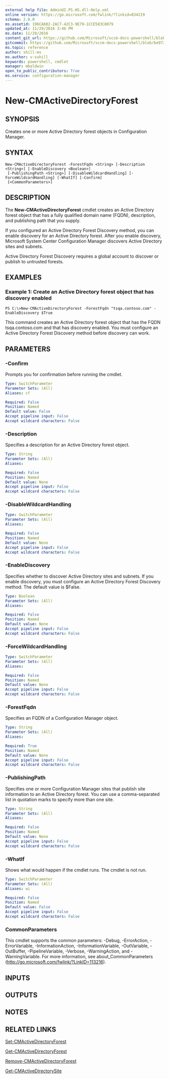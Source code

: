 ```yaml
---
external help file: AdminUI.PS.HS.dll-Help.xml
online version: https://go.microsoft.com/fwlink/?linkid=834219
schema: 2.0.0
ms.assetid: 196CA882-2AC7-42C3-9E79-1CCE583C8079
updated_at: 11/29/2016 3:46 PM
ms.date: 11/29/2016
content_git_url: https://github.com/Microsoft/sccm-docs-powershell/blob/master/sccm-cmdlets/ConfigurationManager/vlatest/New-CMActiveDirectoryForest.md
gitcommit: https://github.com/Microsoft/sccm-docs-powershell/blob/be9723fe908914c0e1ed2689b3ffaa3b56f1b53b/sccm-cmdlets/ConfigurationManager/vlatest/New-CMActiveDirectoryForest.md
ms.topic: reference
author: shill-ms
ms.author: v-suhill
keywords: powershell, cmdlet
manager: mbaldwin
open_to_public_contributors: True
ms.service: configuration-manager
---
```


# New-CMActiveDirectoryForest

## SYNOPSIS
Creates one or more Active Directory forest objects in Configuration Manager.

## SYNTAX

```
New-CMActiveDirectoryForest -ForestFqdn <String> [-Description <String>] [-EnableDiscovery <Boolean>]
 [-PublishingPath <String>] [-DisableWildcardHandling] [-ForceWildcardHandling] [-WhatIf] [-Confirm]
 [<CommonParameters>]
```

## DESCRIPTION
The **New-CMActiveDirectoryForest** cmdlet creates an Active Directory forest object that has a fully qualified domain name (FQDN), description, and publishing path that you supply.

If you configured an Active Directory Forest Discovery method, you can enable discovery for an Active Directory forest.
After you enable discovery, Microsoft System Center Configuration Manager discovers Active Directory sites and subnets.

Active Directory Forest Discovery requires a global account to discover or publish to untrusted forests.

## EXAMPLES

### Example 1: Create an Active Directory forest object that has discovery enabled
```
PS C:\>New-CMActiveDirectoryForest -ForestFqdn "tsqa.contoso.com" -EnableDiscovery $True
```

This command creates an Active Directory forest object that has the FQDN tsqa.contoso.com and that has discovery enabled.
You must configure an Active Directory Forest Discovery method before discovery can work.

## PARAMETERS

### -Confirm
Prompts you for confirmation before running the cmdlet.

```yaml
Type: SwitchParameter
Parameter Sets: (All)
Aliases: cf

Required: False
Position: Named
Default value: False
Accept pipeline input: False
Accept wildcard characters: False
```

### -Description
Specifies a description for an Active Directory forest object.

```yaml
Type: String
Parameter Sets: (All)
Aliases: 

Required: False
Position: Named
Default value: None
Accept pipeline input: False
Accept wildcard characters: False
```

### -DisableWildcardHandling


```yaml
Type: SwitchParameter
Parameter Sets: (All)
Aliases: 

Required: False
Position: Named
Default value: None
Accept pipeline input: False
Accept wildcard characters: False
```

### -EnableDiscovery
Specifies whether to discover Active Directory sites and subnets.
If you enable discovery, you must configure an Active Directory Forest Discovery method.
The default value is $False.

```yaml
Type: Boolean
Parameter Sets: (All)
Aliases: 

Required: False
Position: Named
Default value: None
Accept pipeline input: False
Accept wildcard characters: False
```

### -ForceWildcardHandling


```yaml
Type: SwitchParameter
Parameter Sets: (All)
Aliases: 

Required: False
Position: Named
Default value: None
Accept pipeline input: False
Accept wildcard characters: False
```

### -ForestFqdn
Specifies an FQDN of a Configuration Manager object.

```yaml
Type: String
Parameter Sets: (All)
Aliases: 

Required: True
Position: Named
Default value: None
Accept pipeline input: False
Accept wildcard characters: False
```

### -PublishingPath
Specifies one or more Configuration Manager sites that publish site information to an Active Directory forest.
You can use a comma-separated list in quotation marks to specify more than one site.

```yaml
Type: String
Parameter Sets: (All)
Aliases: 

Required: False
Position: Named
Default value: None
Accept pipeline input: False
Accept wildcard characters: False
```

### -WhatIf
Shows what would happen if the cmdlet runs.
The cmdlet is not run.

```yaml
Type: SwitchParameter
Parameter Sets: (All)
Aliases: wi

Required: False
Position: Named
Default value: False
Accept pipeline input: False
Accept wildcard characters: False
```

### CommonParameters
This cmdlet supports the common parameters: -Debug, -ErrorAction, -ErrorVariable, -InformationAction, -InformationVariable, -OutVariable, -OutBuffer, -PipelineVariable, -Verbose, -WarningAction, and -WarningVariable. For more information, see about_CommonParameters (http://go.microsoft.com/fwlink/?LinkID=113216).

## INPUTS

## OUTPUTS

## NOTES

## RELATED LINKS

[Set-CMActiveDirectoryForest](xref:ConfigurationManager/vlatest/Set-CMActiveDirectoryForest.md)

[Get-CMActiveDirectoryForest](xref:ConfigurationManager/vlatest/Get-CMActiveDirectoryForest.md)

[Remove-CMActiveDirectoryForest](xref:ConfigurationManager/vlatest/Remove-CMActiveDirectoryForest.md)

[Get-CMActiveDirectorySite](xref:ConfigurationManager/vlatest/Get-CMActiveDirectorySite.md)


